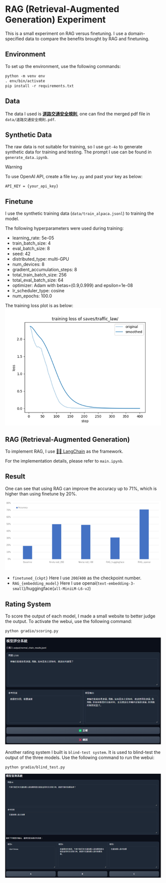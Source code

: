 # RAG (Retrieval-Augmented Generation) Experiment

This is a small experiment on RAG versus finetuning. I use a domain-specified data to compare the benefits brought by RAG and finetuning.

## Environment
To set up the environment, use the following commands:
```
python -m venv env
. env/bin/activate
pip install -r requirements.txt
```

## Data
The data I used is [**道路交通安全規則**](https://law.moj.gov.tw/LawClass/LawAll.aspx?pcode=K0040013), one can find the merged pdf file in `data/道路交通安全規則.pdf`.

## Synthetic Data
The raw data is not suitable for training, so I use `gpt-4o` to generate synthetic data for training and testing. The prompt I use can be found in `generate_data.ipynb`.

> [!warning]
> To use OpenAI API, create a file `key.py` and past your key as below:
> ```
> API_KEY = {your_api_key}
> ```

## Finetune
I use the synthetic training data (`data/train_alpaca.jsonl`) to training the model. 

The following hyperparameters were used during training:
- learning_rate: 5e-05
- train_batch_size: 4
- eval_batch_size: 8
- seed: 42
- distributed_type: multi-GPU
- num_devices: 8
- gradient_accumulation_steps: 8
- total_train_batch_size: 256
- total_eval_batch_size: 64
- optimizer: Adam with betas=(0.9,0.999) and epsilon=1e-08
- lr_scheduler_type: cosine
- num_epochs: 100.0

The training loss plot is as below:
![](./img/training_loss.png)

## RAG (Retrieval-Augmented Generation)
To implement RAG, I use [🦜️🔗 LangChain](https://github.com/langchain-ai/langchain) as the framework.

For the implementation details, please refer to `main.ipynb`.

## Result

One can see that using RAG can improve the accuracy up to 71%, which is higher than using finetune by 20%.

![](/img/result.png)

- `finetuned_{ckpt}`
Here I use `200`/`400` as the checkpoint number.
- `RAG_{embedding_model}`
Here I use openai(`text-embedding-3-small`)/huggingface(`all-MiniLM-L6-v2`)

## Rating System
To score the output of each model, I made a small website to better judge the output. To activate the webui, use the following command:
```
python gradio/scoring.py
```

![](img/scoring_system.png)

Another rating system I built is `blind-test system`. It is used to blind-test the output of the three models. Use the following command to run the webui:
```
python gradio/blind_test.py
```

![](img/blind_test.png)